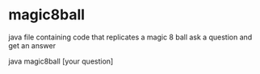 # magic8ball

java file containing code that replicates a magic 8 ball
ask a question
and get an answer

java magic8ball [your question]
